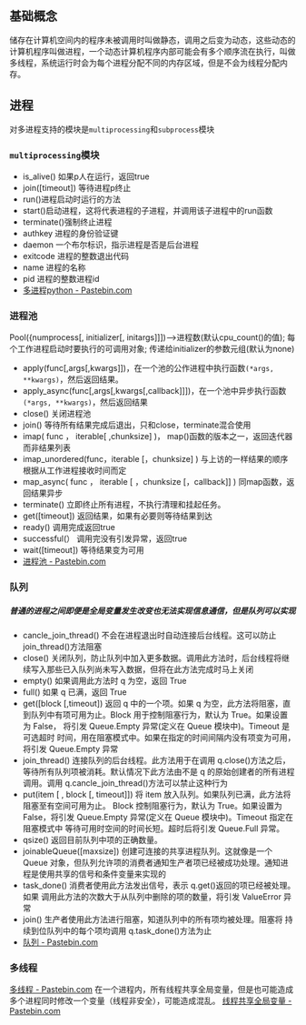 ## 基础概念
储存在计算机空间内的程序未被调用时叫做静态，调用之后变为动态，这些动态的计算机程序叫做进程，一个动态计算机程序内部可能会有多个顺序流在执行，叫做多线程，系统运行时会为每个进程分配不同的内存区域，但是不会为线程分配内存。

## 进程
对多进程支持的模块是`multiprocessing`和`subprocess`模块

### `multiprocessing`模块
- is_alive() 如果p人在运行，返回true
- join([timeout]) 等待进程p终止
- run()进程启动时运行的方法
- start()启动进程，这将代表进程的子进程，并调用该子进程中的run函数
- terminate()强制终止进程
- authkey 进程的身份验证键
- daemon 一个布尔标识，指示进程是否是后台进程
- exitcode 进程的整数退出代码
- name 进程的名称
- pid 进程的整数进程id
- [多进程python - Pastebin.com](https://pastebin.com/b4eENfQR)

### 进程池
<p>Pool({numprocess[, initializer[, initargs]]])-->进程数(默认cpu_count()的值); 每个工作进程启动时要执行的可调用对象; 传递给initializer的参数元组(默认为none)</p>

- apply(func[,args[,kwargs]])，在一个池的公作进程中执行函数`(*args, **kwargs)`，然后返回结果。
- apply_async(func[,args[,kwargs[,callback]]])，在一个池中异步执行函数`(*args, **kwargs)`，然后返回结果
- close() 关闭进程池
- join() 等待所有结果完成后退出，只和close，terminate混合使用
- imap( func ， iterable[ ,chunksize] )， map()函数的版本之一，返回迭代器而非结果列表
- imap_unordered(func，iterable [，chunksize] ) 与上访的一样结果的顺序根据从工作进程接收时间而定
- map_async( func ， iterable [ ，chunksize [，callback]] ) 同map函数，返回结果异步
- terminate() 立即终止所有进程，不执行清理和挂起任务。
- get([timeout]) 返回结果，如果有必要则等待结果到达
- ready() 调用完成返回true
- successful(） 调用完没有引发异常，返回true
- wait([timeout]) 等待结果变为可用
- [进程池 - Pastebin.com](https://pastebin.com/35g9i7C4)

### 队列
##### 普通的进程之间即便是全局变量发生改变也无法实现信息通信，但是队列可以实现

- cancle_join_thread() 不会在进程退出时自动连接后台线程。这可以防止 join_thread()方法阻塞
- close() 关闭队列，防止队列中加入更多数据。调用此方法时，后台线程将继
续写入那些已入队列尚未写入数据，但将在此方法完成时马上关闭
- empty() 如果调用此方法时 q 为空，返回 True
- full() 如果 q 已满，返回 True 
- get([block [,timeout]) 返回 q 中的一个项。如果 q 为空，此方法将阻塞，直到队列中有项可用为止。Block 用于控制阻塞行为，默认为 True。如果设置为 False，
将引发 Queue.Empty 异常(定义在 Queue 模块中)。Timeout 是可选超时
时间，用在阻塞模式中。如果在指定的时间间隔内没有项变为可用，
将引发 Queue.Empty 异常
- join_thread() 连接队列的后台线程。此方法用于在调用 q.close()方法之后，等待所有队列项被消耗。默认情况下此方法由不是 q 的原始创建者的所有进程
调用。调用 q.cancle_join_thread()方法可以禁止这种行为
- put(item [ , block [, timeout]]) 将 item 放入队列。如果队列已满，此方法将阻塞至有空间可用为止。
Block 控制阻塞行为，默认为 True。如果设置为 False，将引发
Queue.Empty 异常(定义在 Queue 模块中)。Timeout 指定在阻塞模式中
等待可用时空间的时间长短。超时后将引发 Queue.Full 异常。
- qsize() 返回目前队列中项的正确数量。
- joinableQueue([maxsize]) 创建可连接的共享进程队列。这就像是一个 Queue 对象，但队列允许项的消费者通知生产者项已经被成功处理。通知进程是使用共享的信号和条件变量来实现的
- task_done() 消费者使用此方法发出信号，表示 q.get()返回的项已经被处理。如果
调用此方法的次数大于从队列中删除的项的数量，将引发 ValueError 异常
- join() 生产者使用此方法进行阻塞，知道队列中的所有项均被处理。阻塞将
持续到位队列中的每个项均调用 q.task_done()方法为止
- [队列 - Pastebin.com](https://pastebin.com/Knf0pHq2)

### 多线程

[多线程 - Pastebin.com](https://pastebin.com/YUcnpf1x)
在一个进程内，所有线程共享全局变量，但是也可能造成多个进程同时修改一个变量（线程非安全），可能造成混乱。
[线程共享全局变量 - Pastebin.com](https://pastebin.com/bizUKkGE)

<!--stackedit_data:
eyJoaXN0b3J5IjpbNjc5MTg5MzE2LC0xMjYwNTM0NzI1LC0yOD
E2NjMyNDQsLTE5MTQ2Njg0NTksMTAzMjAxODQyMiwtMjA4NzU0
MTA3OSwtMjA1NTU2OTY0LDc0NDUyMTE5MSwxODYzNzAyNjIyXX
0=
-->